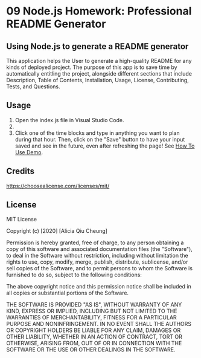 # 09 Node.js Homework: Professional README Generator

##  Using Node.js to generate a README generator
This application helps the User to generate a high-quality README for any kinds of deployed project. The purpose of this app is to save time by automatically entitling the project, alongside different sections that include Description, Table of Contents, Installation, Usage, License, Contributing, Tests, and Questions. 

## Usage 
1) Open the index.js file in Visual Studio Code.
2)
1) Click one of the time blocks and type in anything you want to plan during that hour. Then, click on the "Save" button to have your input saved and see in the future, even after refreshing the page! See [How To Use Demo](How-To-Use.PNG). 

## Credits
https://choosealicense.com/licenses/mit/


## License
MIT License

Copyright (c) [2020] [Alicia Qiu Cheung]

Permission is hereby granted, free of charge, to any person obtaining a copy
of this software and associated documentation files (the "Software"), to deal
in the Software without restriction, including without limitation the rights
to use, copy, modify, merge, publish, distribute, sublicense, and/or sell
copies of the Software, and to permit persons to whom the Software is
furnished to do so, subject to the following conditions:

The above copyright notice and this permission notice shall be included in all
copies or substantial portions of the Software.

THE SOFTWARE IS PROVIDED "AS IS", WITHOUT WARRANTY OF ANY KIND, EXPRESS OR
IMPLIED, INCLUDING BUT NOT LIMITED TO THE WARRANTIES OF MERCHANTABILITY,
FITNESS FOR A PARTICULAR PURPOSE AND NONINFRINGEMENT. IN NO EVENT SHALL THE
AUTHORS OR COPYRIGHT HOLDERS BE LIABLE FOR ANY CLAIM, DAMAGES OR OTHER
LIABILITY, WHETHER IN AN ACTION OF CONTRACT, TORT OR OTHERWISE, ARISING FROM,
OUT OF OR IN CONNECTION WITH THE SOFTWARE OR THE USE OR OTHER DEALINGS IN THE
SOFTWARE.
